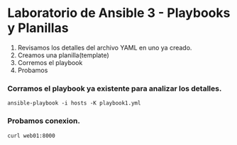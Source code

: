 # Laboratorio de Ansible 3 - Playbooks y Planillas

1. Revisamos los detalles del archivo YAML en uno ya creado.
2. Creamos una planilla(template)
3. Corremos el playbook
4. Probamos

### Corramos el playbook ya existente para analizar los detalles.

```shell
ansible-playbook -i hosts -K playbook1.yml
```

### Probamos conexion.

```shell
curl web01:8000
```
